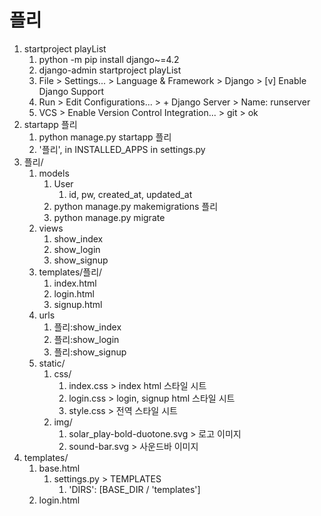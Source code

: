 # 플리

1. startproject playList
   1. python -m pip install django~=4.2
   2. django-admin startproject playList
   3. File > Settings... > Language & Framework > Django > [v] Enable Django Support
   4. Run > Edit Configurations... > + Django Server > Name: runserver
   5. VCS > Enable Version Control Integration... > git > ok
2. startapp 플리
   1. python manage.py startapp 플리
   2. '플리', in INSTALLED_APPS in settings.py
3. 플리/
   1. models
      1. User
         1. id, pw, created_at, updated_at
      2. python manage.py makemigrations 플리
      3. python manage.py migrate
   2. views
      1. show_index
      2. show_login
      3. show_signup 
   3. templates/플리/
      1. index.html
      2. login.html
      3. signup.html
   4. urls
      1. 플리:show_index
      2. 플리:show_login
      3. 플리:show_signup
   5. static/
      1. css/
         1. index.css > index html 스타일 시트
         2. login.css > login, signup html 스타일 시트
         4. style.css > 전역 스타일 시트
      2. img/
         1. solar_play-bold-duotone.svg > 로고 이미지
         2. sound-bar.svg > 사운드바 이미지
4. templates/
   1. base.html
      1. settings.py > TEMPLATES
         1. 'DIRS': [BASE_DIR / 'templates']
   2. login.html